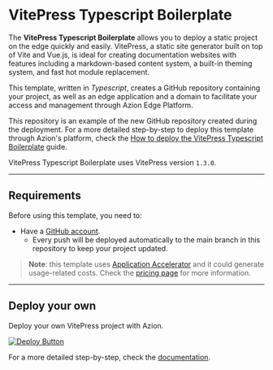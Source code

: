 # VitePress Typescript Boilerplate

The **VitePress Typescript Boilerplate** allows you to deploy a static project on the edge quickly and easily. VitePress, a static site generator built on top of Vite and Vue.js, is ideal for creating documentation websites with features including a markdown-based content system, a built-in theming system, and fast hot module replacement.

This template, written in *Typescript*, creates a GitHub repository containing your project, as well as an edge application and a domain to facilitate your access and management through Azion Edge Platform.

This repository is an example of the new GitHub repository created during the deployment. For a more detailed step-by-step to deploy this template through Azion's platform, check the [How to deploy the VitePress Typescript Boilerplate](https://www.azion.com/en/documentation/products/guides/vitepress-typescript-boilerplate/) guide.

VitePress Typescript Boilerplate uses VitePress version `1.3.0`.

---

## Requirements

Before using this template, you need to:

- Have a [GitHub account](https://github.com/signup).
  - Every push will be deployed automatically to the main branch in this repository to keep your project updated.

> **Note**: this template uses [Application Accelerator](https://www.azion.com/en/documentation/products/build/edge-application/application-accelerator/) and it could generate usage-related costs. Check the [pricing page](https://www.azion.com/en/pricing/) for more information.

---

## Deploy your own

Deploy your own VitePress project with Azion.

[![Deploy Button](https://www.azion.com/button/)](https://console.azion.com/create/vitepress/vitepress-typescript-boilerplate "Deploy with Azion")

For a more detailed step-by-step, check the [documentation](https://www.azion.com/en/documentation/products/guides/vitepress-typescript-boilerplate/).